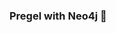 ### Pregel with Neo4j 🚀



































































































































 




















































































